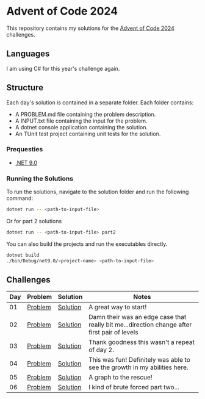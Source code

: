# Advent of Code 2024

This repository contains my solutions for the [Advent of Code 2024](https://adventofcode.com/2024) challenges.

## Languages

I am using C# for this year's challenge again.

## Structure

Each day's solution is contained in a separate folder. Each folder contains:

- A PROBLEM.md file containing the problem description.
- A INPUT.txt file containing the input for the problem.
- A dotnet console application containing the solution.
- An TUnit test project containing unit tests for the solution.

### Prequesties

- [.NET 9.0](https://dotnet.microsoft.com/download/dotnet/9.0)

### Running the Solutions

To run the solutions, navigate to the solution folder and run the following command:

```bash
dotnet run -- <path-to-input-file>
```

Or for part 2 solutions

```bash
dotnet run -- <path-to-input-file> part2
```

You can also build the projects and run the executables directly.

```bash
dotnet build
./bin/Debug/net9.0/<project-name> <path-to-input-file>
```

## Challenges

| Day | Problem                    | Solution                            | Notes                                                                                        |
|-----|----------------------------|-------------------------------------|----------------------------------------------------------------------------------------------|
| 01  | [Problem](./01/PROBLEM.md) | [Solution](./01/HistorianHysteria/) | A great way to start!                                                                        |
| 02  | [Problem](./02/PROBLEM.md) | [Solution](./02/RedNosedReports/)   | Damn their was an edge case that really bit me...direction change after first pair of levels |
| 03  | [Problem](./03/PROBLEM.md) | [Solution](./03/MullItOver/)        | Thank goodness this wasn't a repeat of day 2.                                                |
| 04  | [Problem](./04/PROBLEM.md) | [Solution](./04/CeresSearch/)       | This was fun! Definitely was able to see the growth in my abilities here.                    |
| 05  | [Problem](./05/PROBLEM.md) | [Solution](./05/PrintQueue/)        | A graph to the rescue!                                                                       |
| 06  | [Problem](./06/PROBLEM.md) | [Solution](./06/GuardGallivant/)    | I kind of brute forced part two...                                                           |
